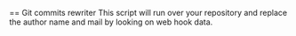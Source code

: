 == Git commits rewriter
This script will run over your repository and replace the author name
and mail by looking on web hook data.

 
